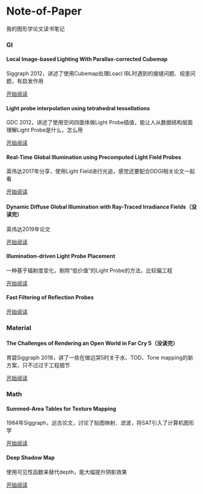# Note-of-Paper

我的图形学论文读书笔记

### GI

#### Local Image-based Lighting With Parallax-corrected Cubemap

Siggraph 2012，讲述了使用Cubemap处理Loacl IBL时遇到的接缝问题、视差问题，有启发作用

[开始阅读](https://github.com/Reuben-Sun/Note-of-Paper/blob/main/GI/Parallax-corrected%20Cubemap.md)

#### Light probe interpolation using tetrahedral tessellations

GDC 2012，讲述了使用空间四面体做Light Probe插值，能让人从数据结构层面理解Light Probe是什么，怎么用

[开始阅读](https://github.com/Reuben-Sun/Note-of-Paper/blob/main/GI/Light%20probe%20interpolation.md)

#### Real-Time Global Illumination using Precomputed Light Field Probes

英伟达2017年分享，使用Light Field进行光追，感觉还要配合DDGI相关论文一起看

[开始阅读](https://github.com/Reuben-Sun/Note-of-Paper/blob/main/GI/Light%20Field%20Probes.md)

#### Dynamic Diffuse Global Illumination with Ray-Traced Irradiance Fields（没读完）

英伟达2019年论文

[开始阅读](https://github.com/Reuben-Sun/Note-of-Paper/blob/main/GI/DDGI.md)

#### Illumination-driven Light Probe Placement

一种基于辐射度变化，剔除“低价值”的Light Probe的方法，比较偏工程

[开始阅读](https://github.com/Reuben-Sun/Note-of-Paper/blob/main/GI/Light%20Probe%20Placement.md)

#### Fast Filtering of Reflection Probes

[开始阅读](https://github.com/Reuben-Sun/Note-of-Paper/blob/main/GI/Fast%20Filtering%20of%20Reflection%20Probes.md)

### Material

#### The Challenges of Rendering an Open World in Far Cry 5（没读完）

育碧Siggraph 2018，讲了一些在做远哭5时关于水、TOD、Tone mapping的新方案，只不过过于工程细节

[开始阅读](https://github.com/Reuben-Sun/Note-of-Paper/blob/main/Material/FarCry5.md)

### Math

#### Summed-Area Tables for Texture Mapping

1984年Siggraph，远古论文，讨论了贴图映射、滤波，将SAT引入了计算机图形学

[开始阅读](https://github.com/Reuben-Sun/Note-of-Paper/blob/main/Math/Summed-area%20tables.md)

#### Deep Shadow Map

使用可见性函数来替代depth，能大幅提升阴影效果

[开始阅读](https://github.com/Reuben-Sun/Note-of-Paper/blob/main/Material/DeepShadowMap.md)






